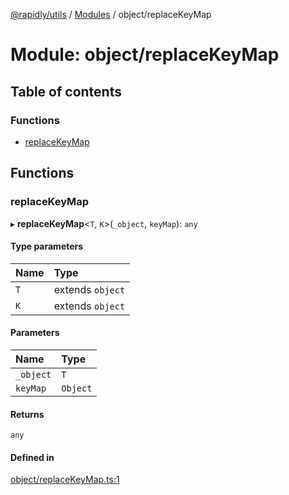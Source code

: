 [@rapidly/utils](../README.md) / [Modules](../modules.md) / object/replaceKeyMap

# Module: object/replaceKeyMap

## Table of contents

### Functions

- [replaceKeyMap](object_replaceKeyMap.md#replacekeymap)

## Functions

### replaceKeyMap

▸ **replaceKeyMap**<`T`, `K`\>(`_object`, `keyMap`): `any`

#### Type parameters

| Name | Type |
| :------ | :------ |
| `T` | extends `object` |
| `K` | extends `object` |

#### Parameters

| Name | Type |
| :------ | :------ |
| `_object` | `T` |
| `keyMap` | `Object` |

#### Returns

`any`

#### Defined in

[object/replaceKeyMap.ts:1](https://github.com/canguser/rapidly-utils/blob/fb9ea1f/main/object/replaceKeyMap.ts#L1)
